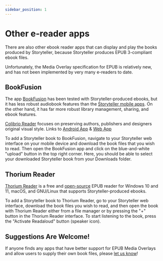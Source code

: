 ```yaml
---
sidebar_position: 1
---
```


# Other e-reader apps

There are also other ebook reader apps that can display and play the books
produced by Storyteller, because Storyteller produces EPUB 3-compliant ebook
files.

Unfortunately, the Media Overlay specification for EPUB is relatively new, and
has not been implemented by very many e-readers to date.

## BookFusion

The app [BookFusion](https://www.bookfusion.com/) has been tested with
Storyteller-produced ebooks, but it has less robust audiobook features than the
[Storyteller mobile apps](/docs/reading-your-books/storyteller-apps). On the
other hand, it has far more robust library management, sharing, and ebook
features.

[Colibrio Reader](https://www.colibrio.com/) focuses on preserving authors, publishers and designers original visual style. Links to 
[Android App](https://play.google.com/store/apps/details?id=com.colibrio.reader&hl=en_US)  & 
[Web App](https://demo.colibrio.com/) 

To add a Storyteller book to BookFusion, navigate to your Storyteller web
interface on your mobile device and download the book files that you wish to
read. Then open the BookFusion app and click on the blue-and-white "upload"
button in the top right corner. Here, you should be able to select your
downloaded Storyteller book from your Downloads folder.

## Thorium Reader

[Thorium Reader](https://www.edrlab.org/software/thorium-reader/) is a free and
[open-source](https://github.com/edrlab/thorium-reader) EPUB reader for Windows
10 and 11, macOS, and GNU/Linux that supports Storyteller-produced ebooks.

To add a Storyteller book to Thorium Reader, go to your Storyteller web
interface, download the book files you wish to read, and then open the book with
Thorium Reader either from a file manager or by pressing the "+" button in the
Thorium Reader interface. To start listening to the book, press the "Activate
Readaloud" button (speaker icon).

## Suggestions Are Welcome!

If anyone finds any apps that have better support for EPUB Media Overlays and
allow users to supply their own book files, please [let us know](/docs/say-hi)!
